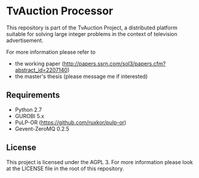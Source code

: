 TvAuction Processor
==========

This repository is part of the TvAuction Project, a distributed platform 
suitable for solving large integer problems in the context of television
advertisement.

For more information please refer to

* the working paper (http://papers.ssrn.com/sol3/papers.cfm?abstract_id=2207140)
* the master's thesis (please message me if interested)

Requirements
------------

* Python 2.7
* GUROBI 5.x
* PuLP-OR (https://github.com/ruxkor/pulp-or)
* Gevent-ZeroMQ 0.2.5

License
-------

This project is licensed under the AGPL 3. For more information please
look at the LICENSE file in the root of this repository.

